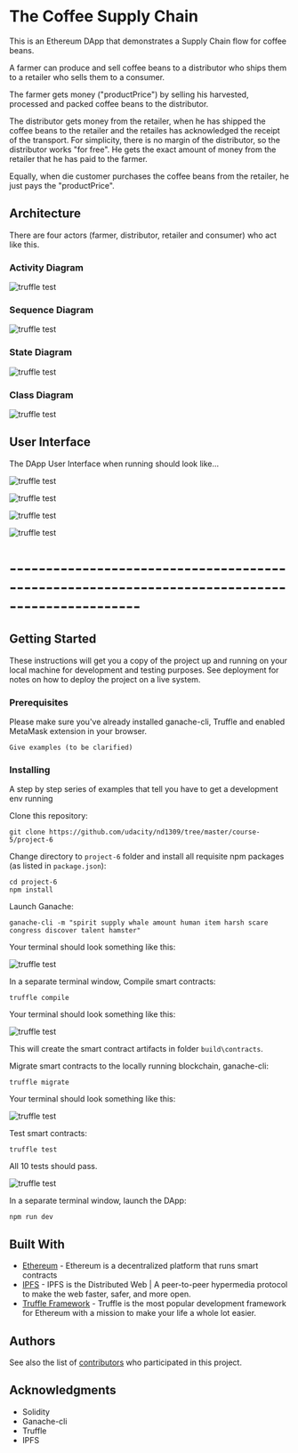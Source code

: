 # The Coffee Supply Chain

This is an Ethereum DApp that demonstrates a Supply Chain flow for coffee beans.

A farmer can produce and sell coffee beans to a distributor who ships them to a retailer who sells them to a consumer.

The farmer gets money ("productPrice") by selling his harvested, processed and packed coffee beans to the distributor.

The distributor gets money from the retailer, when he has shipped the coffee beans to the retailer and the retailes has acknowledged the receipt of the transport. For simplicity, there is no margin of the distributor, so the distributor works "for free". He gets the exact amount of money from the retailer that he has paid to the farmer.

Equally, when die customer purchases the coffee beans from the retailer, he just pays the "productPrice".

## Architecture

There are four actors (farmer, distributor, retailer and consumer) who act like this.

### Activity Diagram

![truffle test](documentation/activityDiagram.png)

### Sequence Diagram

![truffle test](documentation/sequenceDiagram.png)

### State Diagram

![truffle test](documentation/stateDiagram.png)

### Class Diagram

![truffle test](documentation/classDiagram.png)

## User Interface

The DApp User Interface when running should look like...

![truffle test](images/ftc_product_overview.png)

![truffle test](images/ftc_farm_details.png)

![truffle test](images/ftc_product_details.png)

![truffle test](images/ftc_transaction_history.png)

# ----------------------------------------------------------------------------------------------

## Getting Started

These instructions will get you a copy of the project up and running on your local machine for development and testing purposes. See deployment for notes on how to deploy the project on a live system.

### Prerequisites

Please make sure you've already installed ganache-cli, Truffle and enabled MetaMask extension in your browser.

```
Give examples (to be clarified)
```

### Installing

A step by step series of examples that tell you have to get a development env running

Clone this repository:

```
git clone https://github.com/udacity/nd1309/tree/master/course-5/project-6
```

Change directory to ```project-6``` folder and install all requisite npm packages (as listed in ```package.json```):

```
cd project-6
npm install
```

Launch Ganache:

```
ganache-cli -m "spirit supply whale amount human item harsh scare congress discover talent hamster"
```

Your terminal should look something like this:

![truffle test](images/ganache-cli.png)

In a separate terminal window, Compile smart contracts:

```
truffle compile
```

Your terminal should look something like this:

![truffle test](images/truffle_compile.png)

This will create the smart contract artifacts in folder ```build\contracts```.

Migrate smart contracts to the locally running blockchain, ganache-cli:

```
truffle migrate
```

Your terminal should look something like this:

![truffle test](images/truffle_migrate.png)

Test smart contracts:

```
truffle test
```

All 10 tests should pass.

![truffle test](images/truffle_test.png)

In a separate terminal window, launch the DApp:

```
npm run dev
```

## Built With

* [Ethereum](https://www.ethereum.org/) - Ethereum is a decentralized platform that runs smart contracts
* [IPFS](https://ipfs.io/) - IPFS is the Distributed Web | A peer-to-peer hypermedia protocol
to make the web faster, safer, and more open.
* [Truffle Framework](http://truffleframework.com/) - Truffle is the most popular development framework for Ethereum with a mission to make your life a whole lot easier.


## Authors

See also the list of [contributors](https://github.com/your/project/contributors.md) who participated in this project.

## Acknowledgments

* Solidity
* Ganache-cli
* Truffle
* IPFS
